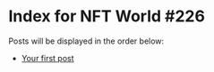 # Index for NFT World #226
Posts will be displayed in the order below:

- [Your first post](./001-first.md)

